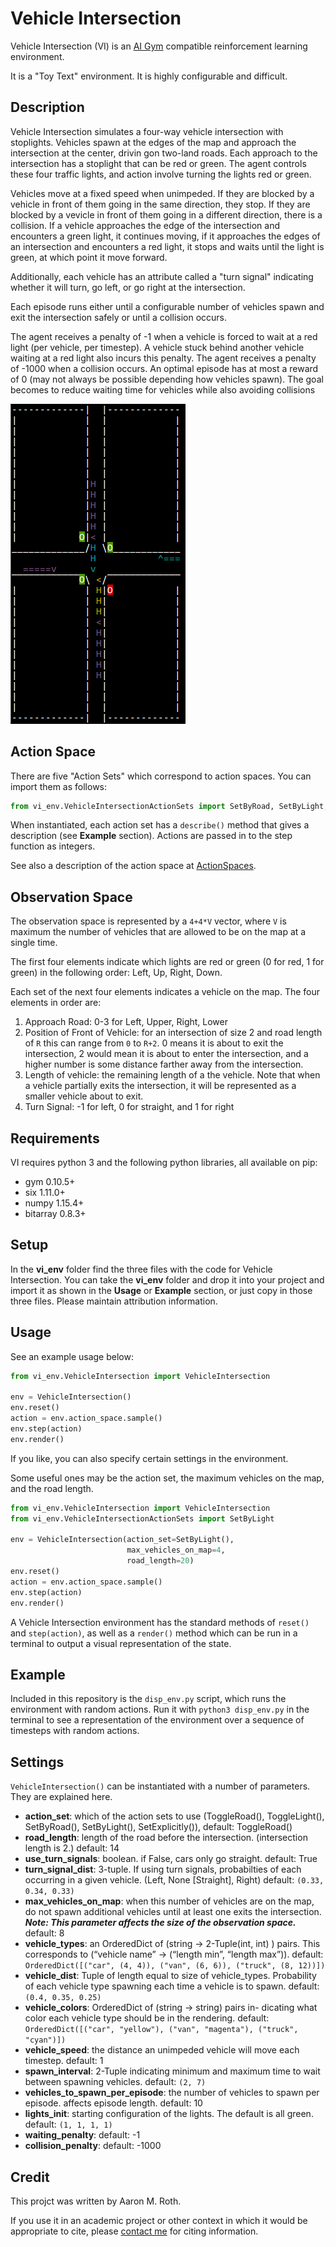 # Vehicle Intersection

Vehicle Intersection (VI) is an [AI Gym](https://gym.openai.com/) compatible reinforcement learning environment.

It is a "Toy Text" environment.  It is highly configurable and difficult.

## Description

Vehicle Intersection simulates a four-way vehicle intersection with stoplights.   Vehicles spawn at the edges of the map and approach the intersection at the center, drivin gon two-land roads.  Each approach to the intersection has a stoplight that can be red or green.  The agent controls these four traffic lights, and action involve turning the lights red or green.

Vehicles move at a fixed speed when unimpeded.  If they are blocked by a vehicle in front of them going in the same direction, they stop.  If they are blocked by a vevicle in front of them going in a different direction, there is a collision.  If a vehicle approaches the edge of the intersection and encounters a green light, it continues moving, if it approaches the edges of an intersection and encounters a red light, it stops and waits until the light is green, at which point it move forward.

Additionally, each vehicle has an attribute called a "turn signal" indicating whether it will turn, go left, or go right at the intersection.

Each episode runs either until a configurable number of vehicles spawn and exit the intersection safely or until a collision occurs.

The agent receives a penalty of -1 when a vehicle is forced to wait at a red light (per vehicle, per timestep). A vehicle stuck behind another vehicle waiting at a red light also incurs this penalty. The agent receives a penalty of -1000 when a collision occurs. An optimal episode has at most a reward of 0 (may not always be possible depending how vehicles spawn). The goal becomes to reduce waiting time for vehicles while also avoiding collisions

![Image of VI Rendering](images/vi_eg1.png "VI Rendering Example")

## Action Space

There are five "Action Sets" which correspond to action spaces.  You can import them as follows:

```python
from vi_env.VehicleIntersectionActionSets import SetByRoad, SetByLight, ToggleRoad, ToggleLight, SetExplicitly
```

When instantiated, each action set has a `describe()` method that gives a description (see **Example** section).  Actions are passed in to the step function as integers.

See also a description of the action space at [ActionSpaces](ActionSpaces.md).

## Observation Space

The observation space is represented by a `4+4*V` vector, where `V` is maximum the number of vehicles that are allowed to be on the map at a single time.

The first four elements indicate which lights are red or green (0 for red, 1 for green) in the following order: Left, Up, Right, Down.

Each set of the next four elements indicates a vehicle on the map.  The four elements in order are:
1. Approach Road: 0-3 for Left, Upper, Right, Lower
1. Position of Front of Vehicle: for an intersection of size 2 and road length of `R` this can range from `0` to `R+2`.  0 means it is about to exit the intersection, 2 would mean it is about to enter the intersection, and a higher number is some distance farther away from the intersection.
1. Length of vehicle: the remaining length of a the vehicle.  Note that when a vehicle partially exits the intersection, it will be represented as a smaller vehicle about to exit.
1. Turn Signal: -1 for left, 0 for straight, and 1 for right


## Requirements

VI requires python 3 and the following python libraries, all available on pip:
* gym 0.10.5+
* six 1.11.0+
* numpy 1.15.4+
* bitarray 0.8.3+

## Setup

In the **vi_env** folder find the three files with the code for Vehicle Intersection.  You can take the **vi_env** folder and drop it into your project and import it as shown in the **Usage** or **Example** section, or just copy in those three files.  Please maintain attribution information.

## Usage

See an example usage below:
```python
from vi_env.VehicleIntersection import VehicleIntersection

env = VehicleIntersection()
env.reset()
action = env.action_space.sample()
env.step(action)
env.render()
```

If you like, you can also specify certain settings in the environment.

Some useful ones may be the action set, the maximum vehicles on the map, and the road length.
```python
from vi_env.VehicleIntersection import VehicleIntersection
from vi_env.VehicleIntersectionActionSets import SetByLight

env = VehicleIntersection(action_set=SetByLight(),
                          max_vehicles_on_map=4,
                          road_length=20)
env.reset()
action = env.action_space.sample()
env.step(action)
env.render()
```

A Vehicle Intersection environment has the standard methods of `reset()` and `step(action)`, as well as a `render()` method which can be run in a terminal to output a visual representation of the state.

## Example

Included in this repository is the `disp_env.py` script, which runs the environment with random actions.  Run it with `python3 disp_env.py` in the terminal to see a representation of the environment over a sequence of timesteps with random actions.

## Settings

`VehicleIntersection()` can be instantiated with a number of parameters.  They are explained here.

* **action_set**: which of the action sets to use (ToggleRoad(), ToggleLight(), SetByRoad(), SetByLight(), SetExplicitly()), default: ToggleRoad()
* **road_length**: length of the road before the intersection. (intersection length is 2.) default: 14
* **use_turn_signals**: boolean. if False, cars only go straight.
default: True
* **turn_signal_dist**: 3-tuple. If using turn signals, probabilties
of each occurring in a given vehicle. (Left, None \[Straight\],
Right) default: `(0.33, 0.34, 0.33)`
* **max_vehicles_on_map**: when this number of vehicles are
on the map, do not spawn additional vehicles until at least one exits the intersection. **_Note: This parameter affects the size of the observation space._** default: 8
* **vehicle_types**: an OrderedDict of (string → 2-Tuple(int, int)
) pairs. This corresponds to (“vehicle name” -> (“length min”, “length max”)). default: `OrderedDict([("car", (4, 4)),
("van", (6, 6)), ("truck", (8, 12))])`
* **vehicle_dist**: Tuple of length equal to size of vehicle_types. Probability of each vehicle type spawning each time a vehicle is to spawn. default: `(0.4, 0.35, 0.25)`
* **vehicle_colors**: OrderedDict of (string → string) pairs in-
dicating what color each vehicle type should be in the rendering. default: `OrderedDict([("car", "yellow"), ("van", "magenta"), ("truck", "cyan")])`
* **vehicle_speed**: the distance an unimpeded vehicle will move each timestep. default: 1
* **spawn_interval**: 2-Tuple indicating minimum and maximum
time to wait between spawning vehicles. default: `(2, 7)`
* **vehicles_to_spawn_per_episode**: the number of vehicles to
spawn per episode. affects episode length. default: 10
* **lights_init**: starting configuration of the lights. The default
is all green. default: `(1, 1, 1, 1)`
* **waiting_penalty**: default: -1
* **collision_penalty**: default: -1000

## Credit

This projct was written by Aaron M. Roth.

If you use it in an academic project or other context in which it would be appropriate to cite, please [contact me](https://www.ri.cmu.edu/ri-people/aaron-roth) for citing information.



